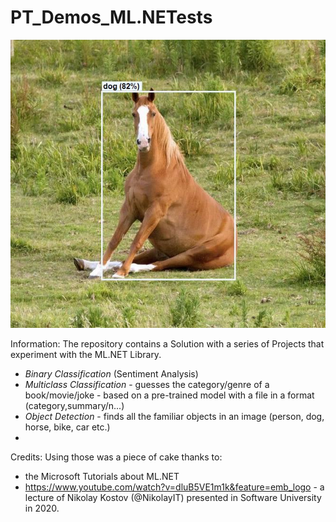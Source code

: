 # PT_Demos_ML.NETests

![Horse Object Detected](DemoMLNetObjectDetectionConsoleApp/assets/images/output/dd3832f7-44cd-4466-b5fa-70bbe58ebd77.jpg)

Information:
The repository contains a Solution with a series of Projects that experiment with the ML.NET Library. 

- *Binary Classification* (Sentiment Analysis)
- *Multiclass Classification* - guesses the category/genre of a book/movie/joke - based on a pre-trained model with a file in a format (category,summary/n...)
- *Object Detection* - finds all the familiar objects in an image (person, dog, horse, bike, car etc.)
- 

Credits:
Using those was a piece of cake thanks to:
- the Microsoft Tutorials about ML.NET
- https://www.youtube.com/watch?v=dluB5VE1m1k&feature=emb_logo - a lecture of Nikolay Kostov (@NikolayIT) presented in Software University in 2020.
